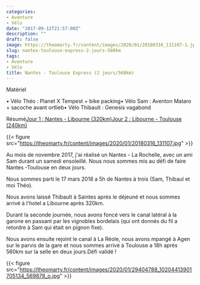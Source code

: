```yaml
---
categories:
- Aventure
- Vélo
date: "2017-09-12T21:57:00Z"
description: ""
draft: false
image: https://theomarty.fr/content/images/2020/01/20180316_131107-1.jpg
slug: nantes-toulouse-express-2-jours-560km
tags:
- Aventure
- Vélo
title: Nantes - Toulouse Express (2 jours/560km)
---
```



Matériel

• Vélo Théo : Planet X Tempest + bike packing• Vélo Sam : Aventon Mataro + sacoche avant ortlieb• Vélo Thibault : Genesis vagabond

Résumé[Jour 1 : Nantes - Libourne (320km)](https://www.strava.com/activities/1456273741)[Jour 2 : Libourne - Toulouse (240km)](https://www.strava.com/activities/1457861028)

{{< figure src="https://theomarty.fr/content/images/2020/01/20180316_131107.jpg" >}}

Au mois de novembre 2017, j'ai réalisé un Nantes - La Rochelle, avec un ami Sam durant un samedi ensoleillé. Nous nous sommes mis au défi de faire Nantes -Toulouse en deux jours.

Nous sommes parti le 17 mars 2018 a 5h de Nantes à trois (Sam, Thibaul et moi Théo).

Nous avons laissé Thibault à Saintes après le déjeuné et nous sommes arrivé à l'hotel a Libourne après 320km.

Durant la seconde journée, nous avons foncé vers le canal latéral à la garone en passant par les vignobles bordelais (qui ont donnés du fil a retordre à Sam qui était en pignon fixe).

Nous avons ensuite rejoint le canal à La Réole, nous avons mpangé à Agen sur le parvis de la gare et nous sommes arrivé à Toulouse a 18h après 560km sur la selle en deux jours.Défi validé !

{{< figure src="https://theomarty.fr/content/images/2020/01/29404788_10204413901705134_569878_o.jpg" >}}



